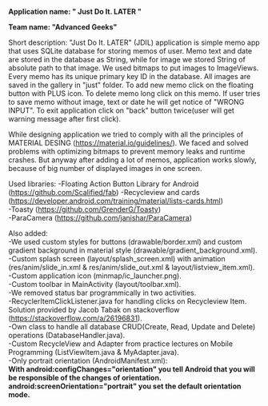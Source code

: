 **Application name: " Just Do It. LATER "**

**Team name: "Advanced Geeks"**



Short description:
"Just Do It. LATER" (JDIL) application is simple memo app that uses SQLite database for storing memos of user. Memo text and date are stored in the database as String, while for image we stored String of absolute path to that image. We used bitmaps to put images to ImageViews. Every memo has its unique primary key ID in the database. All images are saved in the gallery in "just" folder.
To add new memo click on the floating button with PLUS icon. 
To delete memo long click on this memo. 
If user tries to save memo without image, text or date he will get notice of "WRONG INPUT".
To exit application click on "back" button twice(user will get warning message after first click). 

While designing application we tried to comply with all the principles of MATERIAL DESING  (https://material.io/guidelines/). We faced and solved problems with optimizing bitmaps to prevent memory leaks and runtime crashes. But anyway after adding a lot of memos, application works slowly, because of big number of displayed images in one screen. 

Used libraries:
-Floating Action Button Library for Android (https://github.com/Scalified/fab) 
-Recycleview and cards (https://developer.android.com/training/material/lists-cards.html)  
-Toasty (https://github.com/GrenderG/Toasty)  
-ParaCamera (https://github.com/janishar/ParaCamera)  

Also added:   
-We used custom styles for buttons (drawable/border.xml) and custom gradient background in material style (drawable/gradient_background.xml).  
-Custom splash screen (layout/splash_screen.xml) with animation (res/anim/slide_in.xml & res/anim/slide_out.xml & layout/listview_item.xml).  
-Custom application icon (minmap/ic_launcher.png).  
-Custom toolbar in MainActivity (layout/toolbar.xml).  
-We removed status bar programmically in two activities.   
-RecyclerItemClickListener.java for handling clicks on Recycleview Item. Solution provided by Jacob Tabak on stackoverflow (https://stackoverflow.com/a/26196831).  
-Own class to handle all database CRUD(Create, Read, Update and Delete) operations (DatabaseHandler.java).  
-Custom RecycleView and Adapter from practice lectures on Mobile Programming (ListViewItem.java & MyAdapter.java).  
-Only portrait orientation (AndroidManifest.xml):  
**With android:configChanges="orientation" you tell Android that you will be responsible of the changes of orientation.
android:screenOrientation="portrait" you set the default orientation mode.**

